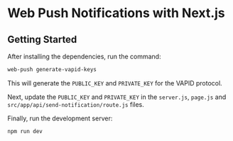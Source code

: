 # Web Push Notifications with Next.js


## Getting Started

After installing the dependencies, run the command:

```bash
web-push generate-vapid-keys
```

This will generate the `PUBLIC_KEY` and `PRIVATE_KEY` for the VAPID protocol.

Next, update the `PUBLIC_KEY` and `PRIVATE_KEY` in the `server.js`, `page.js` and `src/app/api/send-notification/route.js` files.


Finally, run the development server:

```bash
npm run dev
```
